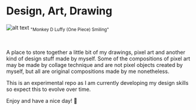 # Design, Art, Drawing

![alt text](https://raw.githubusercontent.com/ivan-er-dev/design-art-drawing/main/lufi.png "Lufi Smiling")
<sub>"Monkey D Luffy (One Piece) Smiling"</sub>

</br>

A place to store together a little bit of my drawings, pixel art and another kind of design stuff made by myself. Some of the compositions of pixel art may be made by collage technique and are not pixel objects created by myself, but all are original compositions made by me nonetheless.

This is an experimental repo as I am currently developing my design skills so expect this to evolve over time.

Enjoy and have a nice day! 🌊

